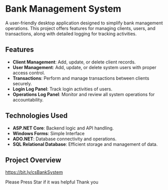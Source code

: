# Bank Management System

A user-friendly desktop application designed to simplify bank management operations. This project offers features for managing clients, users, and transactions, along with detailed logging for tracking activities.

## Features
- **Client Management**: Add, update, or delete client records.
- **User Management**: Add, update, or delete system users with proper access control.
- **Transactions**: Perform and manage transactions between clients securely.
- **Login Log Panel**: Track login activities of users.
- **Operations Log Panel**: Monitor and review all system operations for accountability.

## Technologies Used
- **ASP.NET Core**: Backend logic and API handling.
- **Windows Forms**: Simple Interface
- **ADO.NET**: Database connectivity and operations.
- **SQL Relational Database**: Efficient storage and management of data.

## Project Overview
https://bit.ly/csBankSystem

Please Press Star if it was helpful
Thank you
   
